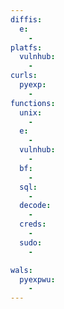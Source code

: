 ```yaml
---
diffis:
  e:
    -
platfs:
  vulnhub:
    -
curls:
  pyexp:
    -
functions:
  unix:
    -
  e:
    -
  vulnhub:
    -
  bf:
    -
  sql:
    -
  decode:
    -
  creds:
    -
  sudo:
    -

wals:
  pyexpwu:
    -
---
```

